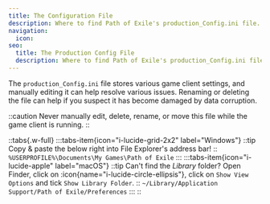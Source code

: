 ```yaml
---
title: The Configuration File
description: Where to find Path of Exile's production_Config.ini file.
navigation:
  icon:
seo:
  title: The Production Config File
  description: Where to find Path of Exile's production_Config.ini file.
---
```


The `production_Config.ini` file stores various game client settings, and manually editing it can help resolve various issues. Renaming or deleting the file can help if you suspect it has become damaged by data corruption.

::caution
Never manually edit, delete, rename, or move this file while the game client is running.
::

::tabs{.w-full}
:::tabs-item{icon="i-lucide-grid-2x2" label="Windows"}
::tip
Copy & paste the below right into File Explorer's address bar!
::
`%USERPROFILE%\Documents\My Games\Path of Exile`
:::
:::tabs-item{icon="i-lucide-apple" label="macOS"}
::tip
Can't find the _Library_ folder? Open Finder, click on :icon{name="i-lucide-circle-ellipsis"}, click on `Show View Options` and tick `Show Library Folder`.
::
`~/Library/Application Support/Path of Exile/Preferences`
:::
::